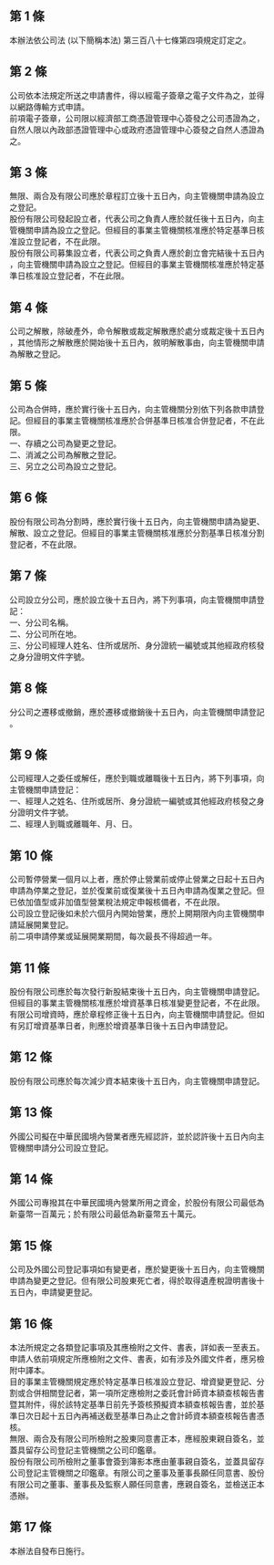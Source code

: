 第 1 條
-------
本辦法依公司法 (以下簡稱本法) 第三百八十七條第四項規定訂定之。

第 2 條
-------
公司依本法規定所送之申請書件，得以經電子簽章之電子文件為之，並得  
以網路傳輸方式申請。  
前項電子簽章，公司限以經濟部工商憑證管理中心簽發之公司憑證為之，  
自然人限以內政部憑證管理中心或政府憑證管理中心簽發之自然人憑證為  
之。

第 3 條
-------
無限、兩合及有限公司應於章程訂立後十五日內，向主管機關申請為設立  
之登記。  
股份有限公司發起設立者，代表公司之負責人應於就任後十五日內，向主  
管機關申請為設立之登記。但經目的事業主管機關核准應於特定基準日核  
准設立登記者，不在此限。  
股份有限公司募集設立者，代表公司之負責人應於創立會完結後十五日內  
，向主管機關申請為設立之登記。但經目的事業主管機關核准應於特定基  
準日核准設立登記者，不在此限。

第 4 條
-------
公司之解散，除破產外，命令解散或裁定解散應於處分或裁定後十五日內  
，其他情形之解散應於開始後十五日內，敘明解散事由，向主管機關申請  
為解散之登記。

第 5 條
-------
公司為合併時，應於實行後十五日內，向主管機關分別依下列各款申請登  
記。但經目的事業主管機關核准應於合併基準日核准合併登記者，不在此  
限。  
一、存續之公司為變更之登記。  
二、消滅之公司為解散之登記。  
三、另立之公司為設立之登記。

第 6 條
-------
股份有限公司為分割時，應於實行後十五日內，向主管機關申請為變更、  
解散、設立之登記。但經目的事業主管機關核准應於分割基準日核准分割  
登記者，不在此限。

第 7 條
-------
公司設立分公司，應於設立後十五日內，將下列事項，向主管機關申請登  
記：  
一、分公司名稱。  
二、分公司所在地。  
三、分公司經理人姓名、住所或居所、身分證統一編號或其他經政府核發  
    之身分證明文件字號。

第 8 條
-------
分公司之遷移或撤銷，應於遷移或撤銷後十五日內，向主管機關申請登記  
。

第 9 條
-------
公司經理人之委任或解任，應於到職或離職後十五日內，將下列事項，向  
主管機關申請登記：  
一、經理人之姓名、住所或居所、身分證統一編號或其他經政府核發之身  
    分證明文件字號。  
二、經理人到職或離職年、月、日。

第 10 條
--------
公司暫停營業一個月以上者，應於停止營業前或停止營業之日起十五日內  
申請為停業之登記，並於復業前或復業後十五日內申請為復業之登記。但  
已依加值型或非加值型營業稅法規定申報核備者，不在此限。  
公司設立登記後如未於六個月內開始營業，應於上開期限內向主管機關申  
請延展開業登記。  
前二項申請停業或延展開業期間，每次最長不得超過一年。

第 11 條
--------
股份有限公司應於每次發行新股結束後十五日內，向主管機關申請登記。  
但經目的事業主管機關核准應於增資基準日核准變更登記者，不在此限。  
有限公司增資時，應於章程修正後十五日內，向主管機關申請登記。但如  
有另訂增資基準日者，則應於增資基準日後十五日內申請登記。

第 12 條
--------
股份有限公司應於每次減少資本結束後十五日內，向主管機關申請登記。

第 13 條
--------
外國公司擬在中華民國境內營業者應先經認許，並於認許後十五日內向主  
管機關申請分公司設立登記。

第 14 條
--------
外國公司專撥其在中華民國境內營業所用之資金，於股份有限公司最低為  
新臺幣一百萬元；於有限公司最低為新臺幣五十萬元。

第 15 條
--------
公司及外國公司登記事項如有變更者，應於變更後十五日內，向主管機關  
申請為變更之登記。但有限公司股東死亡者，得於取得遺產稅證明書後十  
五日內，申請變更登記。

第 16 條
--------
本法所規定之各類登記事項及其應檢附之文件、書表，詳如表一至表五。  
申請人依前項規定所應檢附之文件、書表，如有涉及外國文件者，應另檢  
附中譯本。  
目的事業主管機關規定應於特定基準日核准設立登記、增資變更登記、分  
割或合併相關登記者，第一項所定應檢附之委託會計師資本額查核報告書  
暨其附件，得於該特定基準日前先予簽核預擬資本額查核報告書，並於基  
準日次日起十五日內再補送截至基準日為止之會計師資本額查核報告書憑  
核。  
無限、兩合及有限公司所檢附之股東同意書正本，應經股東親自簽名，並  
蓋具留存公司登記主管機關之公司印鑑章。  
股份有限公司所檢附之董事會簽到簿影本應由董事親自簽名，並蓋具留存  
公司登記主管機關之印鑑章。有限公司之董事及董事長願任同意書、股份  
有限公司之董事、董事長及監察人願任同意書，應親自簽名，並檢送正本  
憑辦。

第 17 條
--------
本辦法自發布日施行。

